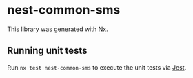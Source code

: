 # nest-common-sms

This library was generated with [Nx](https://nx.dev).

## Running unit tests

Run `nx test nest-common-sms` to execute the unit tests via [Jest](https://jestjs.io).
